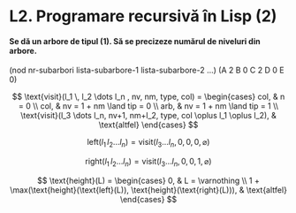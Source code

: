 # L2. Programare recursivă în Lisp (2)

#### Se dă un arbore de tipul (1). Să se precizeze numărul de niveluri din arbore.

(nod nr-subarbori lista-subarbore-1 lista-subarbore-2 ...)
(A 2 B 0 C 2 D 0 E 0)

$$
\text{visit}(l_1 \, l_2 \dots l_n , nv, nm, type, col) =
\begin{cases}
    col, & n = 0 \\
    col, & nv = 1 + nm \land tip = 0 \\
    arb, & nv = 1 + nm \land tip = 1 \\
    \text{visit}(l_3 \dots l_n, nv+1, nm+l_2, type, col \oplus l_1 \oplus l_2), & \text{altfel}
\end{cases}
$$

$$
\text{left}(l_1 \, l_2 \dots l_n) = \text{visit}(l_3 \dots l_n, 0, 0, 0, \varnothing)
$$

$$
\text{right}(l_1 \, l_2 \dots l_n) = \text{visit}(l_3 \dots l_n, 0, 0, 1, \varnothing)
$$

$$
\text{height}(L) =
\begin{cases}
    0, & L = \varnothing \\
    1 + \max(\text{height}(\text{left}(L)), \text{height}(\text{right}(L))), & \text{altfel}
\end{cases}
$$
